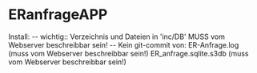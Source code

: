 # ERanfrageAPP

Install:
-- wichtig:: Verzeichnis und Dateien in 'inc/DB' MUSS vom Webserver beschreibbar sein!
-- Kein git-commit von:
   ER-Anfrage.log         (muss vom Webserver beschreibbar sein!)
   ER_anfrage.sqlite.s3db (muss vom Webserver beschreibbar sein!)

